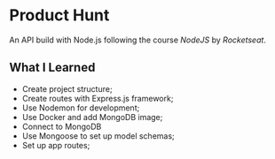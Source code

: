 # Product Hunt 
An API build with Node.js following the course *NodeJS* by *Rocketseat*.

## What I Learned
- Create project structure; 
- Create routes with Express.js framework;
- Use Nodemon for development;
- Use Docker and add MongoDB image;
- Connect to MongoDB
- Use Mongoose to set up model schemas;
- Set up app routes;
